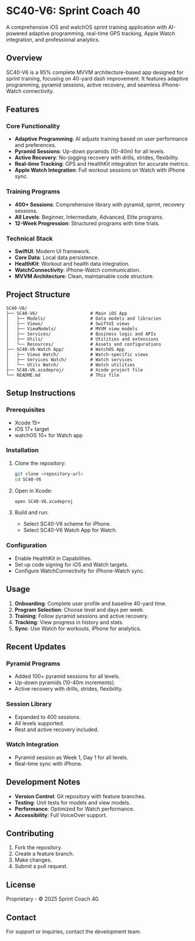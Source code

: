 # SC40-V6: Sprint Coach 40

A comprehensive iOS and watchOS sprint training application with AI-powered adaptive programming, real-time GPS tracking, Apple Watch integration, and professional analytics.

## Overview

SC40-V6 is a 95% complete MVVM architecture-based app designed for sprint training, focusing on 40-yard dash improvement. It features adaptive programming, pyramid sessions, active recovery, and seamless iPhone-Watch connectivity.

## Features

### Core Functionality
- **Adaptive Programming**: AI adjusts training based on user performance and preferences.
- **Pyramid Sessions**: Up-down pyramids (10-40m) for all levels.
- **Active Recovery**: No-jogging recovery with drills, strides, flexibility.
- **Real-time Tracking**: GPS and HealthKit integration for accurate metrics.
- **Apple Watch Integration**: Full workout sessions on Watch with iPhone sync.

### Training Programs
- **400+ Sessions**: Comprehensive library with pyramid, sprint, recovery sessions.
- **All Levels**: Beginner, Intermediate, Advanced, Elite programs.
- **12-Week Progression**: Structured programs with time trials.

### Technical Stack
- **SwiftUI**: Modern UI framework.
- **Core Data**: Local data persistence.
- **HealthKit**: Workout and health data integration.
- **WatchConnectivity**: iPhone-Watch communication.
- **MVVM Architecture**: Clean, maintainable code structure.

## Project Structure

```
SC40-V6/
├── SC40-V6/                    # Main iOS App
│   ├── Models/                 # Data models and libraries
│   ├── Views/                  # SwiftUI views
│   ├── ViewModels/             # MVVM view models
│   ├── Services/               # Business logic and APIs
│   ├── Utils/                  # Utilities and extensions
│   └── Resources/              # Assets and configurations
├── SC40-V6-Watch App/          # WatchOS App
│   ├── Views Watch/            # Watch-specific views
│   ├── Services Watch/         # Watch services
│   └── Utils Watch/            # Watch utilities
├── SC40-V6.xcodeproj/          # Xcode project file
└── README.md                   # This file
```

## Setup Instructions

### Prerequisites
- Xcode 15+
- iOS 17+ target
- watchOS 10+ for Watch app

### Installation
1. Clone the repository:
   ```bash
   git clone <repository-url>
   cd SC40-V6
   ```

2. Open in Xcode:
   ```bash
   open SC40-V6.xcodeproj
   ```

3. Build and run:
   - Select SC40-V6 scheme for iPhone.
   - Select SC40-V6 Watch App for Watch.

### Configuration
- Enable HealthKit in Capabilities.
- Set up code signing for iOS and Watch targets.
- Configure WatchConnectivity for iPhone-Watch sync.

## Usage

1. **Onboarding**: Complete user profile and baseline 40-yard time.
2. **Program Selection**: Choose level and days per week.
3. **Training**: Follow pyramid sessions and active recovery.
4. **Tracking**: View progress in history and stats.
5. **Sync**: Use Watch for workouts, iPhone for analytics.

## Recent Updates

### Pyramid Programs
- Added 100+ pyramid sessions for all levels.
- Up-down pyramids (10-40m increments).
- Active recovery with drills, strides, flexibility.

### Session Library
- Expanded to 400 sessions.
- All levels supported.
- Rest and active recovery included.

### Watch Integration
- Pyramid session as Week 1, Day 1 for all levels.
- Real-time sync with iPhone.

## Development Notes

- **Version Control**: Git repository with feature branches.
- **Testing**: Unit tests for models and view models.
- **Performance**: Optimized for Watch performance.
- **Accessibility**: Full VoiceOver support.

## Contributing

1. Fork the repository.
2. Create a feature branch.
3. Make changes.
4. Submit a pull request.

## License

Proprietary - © 2025 Sprint Coach 40.

## Contact

For support or inquiries, contact the development team.

